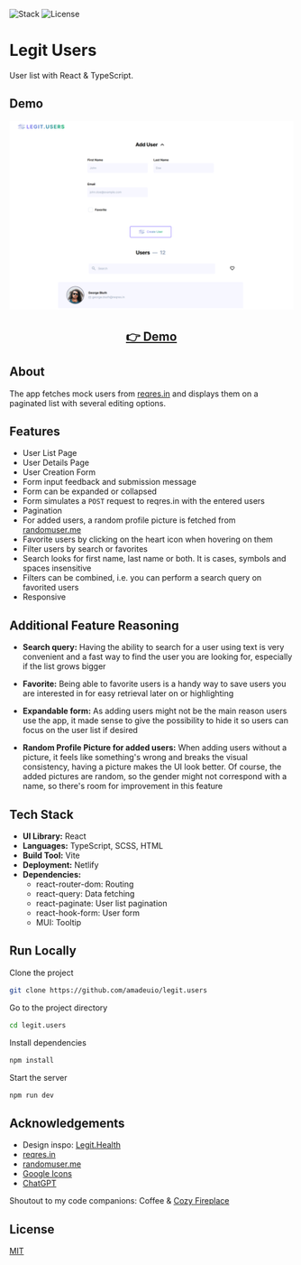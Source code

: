 ![Stack](https://img.shields.io/badge/Stack-React_|_TypeScript-149eca)
![License](https://img.shields.io/badge/License-MIT-green)

# Legit Users

User list with React & TypeScript.

## Demo

<p align="center">
  <img src="public/screenshots/screenshot.png" width="650px" alt="screenshot">
</p>
<h2 align="center">
  <a href="https://legitusers.netlify.app">👉 Demo</a>
</h2>

## About

The app fetches mock users from [reqres.in](https://reqres.in/) and displays them on a paginated list with several editing options.

## Features

- User List Page
- User Details Page
- User Creation Form
- Form input feedback and submission message
- Form can be expanded or collapsed
- Form simulates a `POST` request to reqres.in with the entered users
- Pagination
- For added users, a random profile picture is fetched from [randomuser.me](https://randomuser.me/)
- Favorite users by clicking on the heart icon when hovering on them
- Filter users by search or favorites
- Search looks for first name, last name or both. It is cases, symbols and spaces insensitive
- Filters can be combined, i.e. you can perform a search query on favorited users
- Responsive

## Additional Feature Reasoning

- **Search query:** Having the ability to search for a user using text is very convenient and a fast way to find the user you are looking for, especially if the list grows bigger

- **Favorite:** Being able to favorite users is a handy way to save users you are interested in for easy retrieval later on or highlighting

- **Expandable form:** As adding users might not be the main reason users use the app, it made sense to give the possibility to hide it so users can focus on the user list if desired

- **Random Profile Picture for added users:** When adding users without a picture, it feels like something's wrong and breaks the visual consistency, having a picture makes the UI look better. Of course, the added pictures are random, so the gender might not correspond with a name, so there's room for improvement in this feature

## Tech Stack

- **UI Library:** React
- **Languages:** TypeScript, SCSS, HTML
- **Build Tool:** Vite
- **Deployment:** Netlify
- **Dependencies:**
  - react-router-dom: Routing
  - react-query: Data fetching
  - react-paginate: User list pagination
  - react-hook-form: User form
  - MUI: Tooltip

## Run Locally

Clone the project

```bash
git clone https://github.com/amadeuio/legit.users
```

Go to the project directory

```bash
cd legit.users
```

Install dependencies

```bash
npm install
```

Start the server

```bash
npm run dev
```

## Acknowledgements

- Design inspo: [Legit.Health](https://legit.health/)
- [reqres.in](https://reqres.in/)
- [randomuser.me](https://randomuser.me/)
- [Google Icons](https://fonts.google.com/icons)
- [ChatGPT](https://chat.openai.com)

Shoutout to my code companions: Coffee & [Cozy Fireplace](https://www.youtube.com/watch?v=ze-TjhwceFE)

## License

[MIT](https://choosealicense.com/licenses/mit/)
